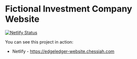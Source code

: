 # Fictional Investment Company Website

[![Netlify Status](https://api.netlify.com/api/v1/badges/f490b256-6d8e-4ecb-bc88-0707afce67c3/deploy-status)](https://app.netlify.com/sites/edgeledger-website-chessiah/deploys)

You can see this project in action:

- Netlify - <https://edgeledger-website.chessiah.com>
